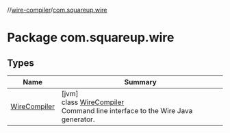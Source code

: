 //[wire-compiler](../../index.md)/[com.squareup.wire](index.md)

# Package com.squareup.wire

## Types

| Name | Summary |
|---|---|
| [WireCompiler](-wire-compiler/index.md) | [jvm]<br>class [WireCompiler](-wire-compiler/index.md)<br>Command line interface to the Wire Java generator. |
